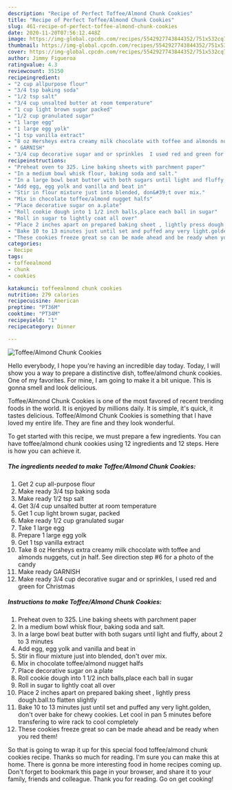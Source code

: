 ```yaml
---
description: "Recipe of Perfect Toffee/Almond Chunk Cookies"
title: "Recipe of Perfect Toffee/Almond Chunk Cookies"
slug: 461-recipe-of-perfect-toffee-almond-chunk-cookies
date: 2020-11-20T07:56:12.448Z
image: https://img-global.cpcdn.com/recipes/5542927743844352/751x532cq70/toffeealmond-chunk-cookies-recipe-main-photo.jpg
thumbnail: https://img-global.cpcdn.com/recipes/5542927743844352/751x532cq70/toffeealmond-chunk-cookies-recipe-main-photo.jpg
cover: https://img-global.cpcdn.com/recipes/5542927743844352/751x532cq70/toffeealmond-chunk-cookies-recipe-main-photo.jpg
author: Jimmy Figueroa
ratingvalue: 4.3
reviewcount: 35150
recipeingredient:
- "2 cup allpurpose flour"
- "3/4 tsp baking soda"
- "1/2 tsp salt"
- "3/4 cup unsalted butter at room temperature"
- "1 cup light brown sugar packed"
- "1/2 cup granulated sugar"
- "1 large egg"
- "1 large egg yolk"
- "1 tsp vanilla extract"
- "8 oz Hersheys extra creamy milk chocolate with toffee and almonds nuggets  cut jn half  See direction step 6 for a photo of the candy"
- " GARNISH"
- "3/4 cup decorative sugar and or sprinkles  I used red and green for Christmas"
recipeinstructions:
- "Preheat oven to 325. Line baking sheets with parchment paper"
- "In a medium bowl whisk flour, baking soda and salt."
- "In a large bowl beat butter with both sugars until light and fluffy, about 2 to 3 minutes"
- "Add egg, egg yolk and vanilla and beat in"
- "Stir in flour mixture just into blended, don&#39;t over mix."
- "Mix in chocolate toffee/almond nugget halfs"
- "Place decorative sugar on a.plate"
- "Roll cookie dough into 1 1/2 inch balls,place each ball in sugar"
- "Roll in sugar to lightly coat all over"
- "Place 2 inches apart on prepared baking sheet , lightly press dough.ball.to flatten slightly"
- "Bake 10 to 13 minutes just until set and puffed any very light.golden, don&#39;t over bake for chewy cookies. Let cool in pan 5 minutes before transfering to wire rack to cool completely"
- "These cookies freeze great so can be made ahead and be ready when you red them!"
categories:
- Recipe
tags:
- toffeealmond
- chunk
- cookies

katakunci: toffeealmond chunk cookies 
nutrition: 279 calories
recipecuisine: American
preptime: "PT36M"
cooktime: "PT34M"
recipeyield: "1"
recipecategory: Dinner

---
```



![Toffee/Almond Chunk Cookies](https://img-global.cpcdn.com/recipes/5542927743844352/751x532cq70/toffeealmond-chunk-cookies-recipe-main-photo.jpg)

Hello everybody, I hope you're having an incredible day today. Today, I will show you a way to prepare a distinctive dish, toffee/almond chunk cookies. One of my favorites. For mine, I am going to make it a bit unique. This is gonna smell and look delicious.



Toffee/Almond Chunk Cookies is one of the most favored of recent trending foods in the world. It is enjoyed by millions daily. It is simple, it's quick, it tastes delicious. Toffee/Almond Chunk Cookies is something that I have loved my entire life. They are fine and they look wonderful.


To get started with this recipe, we must prepare a few ingredients. You can have toffee/almond chunk cookies using 12 ingredients and 12 steps. Here is how you can achieve it.

<!--inarticleads1-->

##### The ingredients needed to make Toffee/Almond Chunk Cookies:

1. Get 2 cup all-purpose flour
1. Make ready 3/4 tsp baking soda
1. Make ready 1/2 tsp salt
1. Get 3/4 cup unsalted butter at room temperature
1. Get 1 cup light brown sugar, packed
1. Make ready 1/2 cup granulated sugar
1. Take 1 large egg
1. Prepare 1 large egg yolk
1. Get 1 tsp vanilla extract
1. Take 8 oz Hersheys extra creamy milk chocolate with toffee and almonds nuggets,  cut jn half.  See direction step #6 for a photo of the candy
1. Make ready  GARNISH
1. Make ready 3/4 cup decorative sugar and or sprinkles,  I used red and green for Christmas




<!--inarticleads2-->

##### Instructions to make Toffee/Almond Chunk Cookies:

1. Preheat oven to 325. Line baking sheets with parchment paper
1. In a medium bowl whisk flour, baking soda and salt.
1. In a large bowl beat butter with both sugars until light and fluffy, about 2 to 3 minutes
1. Add egg, egg yolk and vanilla and beat in
1. Stir in flour mixture just into blended, don&#39;t over mix.
1. Mix in chocolate toffee/almond nugget halfs
1. Place decorative sugar on a.plate
1. Roll cookie dough into 1 1/2 inch balls,place each ball in sugar
1. Roll in sugar to lightly coat all over
1. Place 2 inches apart on prepared baking sheet , lightly press dough.ball.to flatten slightly
1. Bake 10 to 13 minutes just until set and puffed any very light.golden, don&#39;t over bake for chewy cookies. Let cool in pan 5 minutes before transfering to wire rack to cool completely
1. These cookies freeze great so can be made ahead and be ready when you red them!




So that is going to wrap it up for this special food toffee/almond chunk cookies recipe. Thanks so much for reading. I'm sure you can make this at home. There is gonna be more interesting food in home recipes coming up. Don't forget to bookmark this page in your browser, and share it to your family, friends and colleague. Thank you for reading. Go on get cooking!
